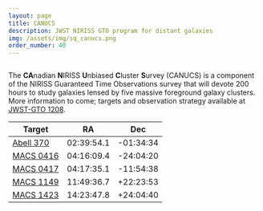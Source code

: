 ```yaml
---
layout: page
title: CANUCS
description: JWST NIRISS GTO program for distant galaxies
img: /assets/img/sq_canucs.png
order_number: 40
---
```


<div class="img_row">
    <img class="col three left" src="{{ site.baseurl }}/assets/img/canucs_logo.png" alt="" title="CANUCS"/>
</div>

The <b>CA</b>nadian <b>N</b>IRISS <b>U</b>nbiased <b>C</b>luster <b>S</b>urvey (CANUCS) is a component of the NIRISS Guaranteed Time Observations survey that will devote 200 hours to study galaxies lensed by five massive foreground galaxy clusters.  More information to come; targets and observation strategy available at [JWST-GTO 1208](http://www.stsci.edu/jwst/observing-programs/program-information?id=1208).

|  Target   |   RA       | Dec       |
|-----------|------------|-----------|
| [Abell 370](https://s3.amazonaws.com/grizli-v1/Pipeline/j023952m0135/Prep/j023952m0135.summary.html) | 02:39:54.1 | -01:34:34 |
| [MACS 0416](https://s3.amazonaws.com/grizli-v1/Pipeline/j041608m2404/Prep/j041608m2404.summary.html) | 04:16:09.4 | -24:04:20 |
| [MACS 0417](https://s3.amazonaws.com/grizli-v1/Pipeline/j041732m1154/Prep/j041732m1154.summary.html) | 04:17:35.1 | -11:54:38 |
| [MACS 1149](https://s3.amazonaws.com/grizli-v1/Pipeline/j114936p2222/Prep/j114936p2222.summary.html) | 11:49:36.7 | +22:23:53 |
| [MACS 1423](https://s3.amazonaws.com/grizli-v1/Pipeline/j142348p2405/Prep/j142348p2405.summary.html) | 14:23:47.8 | +24:04:40 |